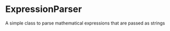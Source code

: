 ExpressionParser
================

A simple class to parse mathematical expressions that are passed as strings

